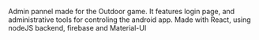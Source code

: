 Admin pannel made for the Outdoor game. 
It features login page, and administrative tools for controling the android app.
Made with React, using nodeJS backend, firebase and Material-UI
